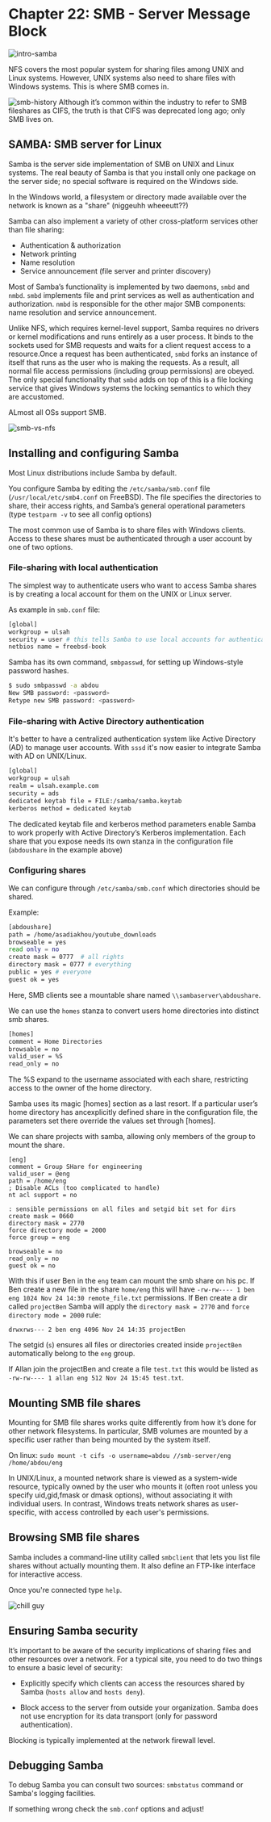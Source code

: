 # Chapter 22: SMB - Server Message Block

![intro-samba](./data/danse-samba.jpg)

NFS covers the most popular system for sharing files among UNIX and Linux systems. However, UNIX systems also need to share files with Windows systems. This is where SMB comes in.

![smb-history](./data/smb-history.png)
Although it’s common within the industry to refer to SMB fileshares as CIFS, the truth is that CIFS was deprecated long ago; only SMB lives on.

## SAMBA: SMB server for Linux

Samba is the server side implementation of SMB on UNIX and Linux systems. The real beauty of Samba is that you install only one package on the server side; no special software is required on the Windows side.

In the Windows world, a filesystem or directory made available over the network is known as a "share" (niggeuhh wheeeutt??)

Samba can also implement a variety of other cross-platform services other than file sharing:

- Authentication & authorization
- Network printing
- Name resolution
- Service announcement (file server and printer discovery)

Most of Samba’s functionality is implemented by two daemons, `smbd` and `nmbd`. `smbd` implements file and print services as well as authentication and authorization. `nmbd` is responsible for the other major SMB components: name resolution and service announcement.

Unlike NFS, which requires kernel-level support, Samba requires no drivers or kernel modifications and runs entirely as a user process. It binds to the sockets used for SMB requests and waits for a client request access to a resource.Once a request has been authenticated, `smbd` forks an instance of itself that runs as the user who is making the requests. As a result, all normal file access permissions (including group permissions) are obeyed. The only special functionality that `smbd` adds on top of this is a file locking service that gives Windows systems the locking semantics to which they are accustomed.

ALmost all OSs support SMB.

![smb-vs-nfs](./data/smb-vs-nfs.png)

## Installing and configuring Samba

Most Linux distributions include Samba by default.

You configure Samba by editing the `/etc/samba/smb.conf` file (`/usr/local/etc/smb4.conf` on FreeBSD). The file specifies the directories to share, their access rights, and Samba’s general operational parameters (type `testparm -v` to see all config options)

The most common use of Samba is to share files with Windows clients. Access to these shares must be authenticated through a user account by one of two options.

### File-sharing with local authentication

The simplest way to authenticate users who want to access Samba shares is by creating a local account for them on the UNIX or Linux server.

As example in `smb.conf` file:

```bash
[global]
workgroup = ulsah
security = user # this tells Samba to use local accounts for authentication
netbios name = freebsd-book
```

Samba has its own command, `smbpasswd`, for setting up Windows-style password hashes.

```bash
$ sudo smbpasswd -a abdou
New SMB password: <password>
Retype new SMB password: <password>
```

### File-sharing with Active Directory authentication

It's better to have a centralized authentication system like Active Directory (AD) to manage user accounts. With `sssd` it's now easier to integrate Samba with AD on UNIX/Linux.

```bash
[global]
workgroup = ulsah
realm = ulsah.example.com
security = ads
dedicated keytab file = FILE:/samba/samba.keytab
kerberos method = dedicated keytab
```

The dedicated keytab file and kerberos method parameters enable Samba to work properly with Active Directory’s Kerberos implementation. Each share that you expose needs its own stanza in the configuration file (`abdoushare` in the example above)

### Configuring shares

We can configure through `/etc/samba/smb.conf` which directories should be shared.

Example:

```bash
[abdoushare]
path = /home/asadiakhou/youtube_downloads
browseable = yes
read only = no
create mask = 0777  # all rights
directory mask = 0777 # everything
public = yes # everyone
guest ok = yes
```

Here, SMB clients see a mountable share named `\\sambaserver\abdoushare`.

We can use the `homes` stanza to convert users home directories into distinct smb shares.

```bash
[homes]
comment = Home Directories
browsable = no
valid_user = %S
read_only = no
```

The %S expand to the username associated with each share, restricting access to the owner of the home directory.

Samba uses its magic [homes] section as a last resort. If a particular user’s home directory has ancexplicitly defined share in the configuration file, the parameters set there override the values set through [homes].

We can share projects with samba, allowing only members of the group to mount the share.

```text
[eng]
comment = Group SHare for engineering
valid_user = @eng
path = /home/eng
; Disable ACLs (too complicated to handle)
nt acl support = no

: sensible permissions on all files and setgid bit set for dirs
create mask = 0660
directory mask = 2770
force directory mode = 2000
force group = eng

browseable = no
read_only = no
guest ok = no
```

With this if user Ben in the `eng` team can mount the smb share on his pc.
If Ben create a new file in the share `home/eng` this will have `-rw-rw---- 1 ben eng 1024 Nov 24 14:30 remote_file.txt` permissions.
If Ben create a dir called `projectBen` Samba will apply the `directory mask = 2770` and `force directory mode = 2000` rule:

```
drwxrws--- 2 ben eng 4096 Nov 24 14:35 projectBen
```

The setgid (`s`) ensures all files or directories created inside `projectBen` automatically belong to the `eng` group.

If Allan join the projectBen and create a file `test.txt` this would be listed as `-rw-rw---- 1 allan eng 512 Nov 24 15:45 test.txt`.

## Mounting SMB file shares

Mounting for SMB file shares works quite differently from how it’s done for other network filesystems. In particular, SMB volumes are mounted by a specific user rather than being mounted by the system itself.

On linux: `sudo mount -t cifs -o username=abdou //smb-server/eng /home/abdou/eng`

In UNIX/Linux, a mounted network share is viewed as a system-wide resource, typically owned by the user who mounts it (often root unless you specify uid,gid,fmask or dmask options), without associating it with individual users. In contrast, Windows treats network shares as user-specific, with access controlled by each user's permissions.

## Browsing SMB file shares

Samba includes a command-line utility called `smbclient` that lets you list file shares without actually mounting them. It also define an FTP-like interface for interactive access.

Once you're connected type `help`.

![chill guy](https://encrypted-tbn0.gstatic.com/images?q=tbn:ANd9GcS_9bE7txw_Nqjl-JAli54YuH1zcJMEsuMFIg&s)

## Ensuring Samba security

It’s important to be aware of the security implications of sharing files and other resources over a network. For a typical site, you need to do two things to ensure a basic level of security:

- Explicitly specify which clients can access the resources shared by Samba (`hosts allow` and `hosts deny`).

- Block access to the server from outside your organization. Samba does not use encryption for its data transport (only for password authentication).

Blocking is typically implemented at the network firewall level.

## Debugging Samba

To debug Samba you can consult two sources: `smbstatus` command or Samba's logging facilities.

If something wrong check the `smb.conf` options and adjust!
